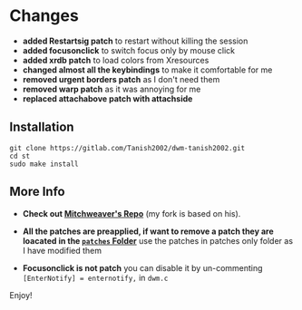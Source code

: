# Changes

+ **added Restartsig patch** to restart without killing the session
+ **added focusonclick** to switch focus only by mouse click
+ **added xrdb patch** to load colors from Xresources
+ **changed almost all the keybindings** to make it comfortable for me
+ **removed urgent borders patch** as I don't need them
+ **removed warp patch** as it was annoying for me
+ **replaced attachabove patch with attachside**

## Installation 

```
git clone https://gitlab.com/Tanish2002/dwm-tanish2002.git
cd st
sudo make install
```


## More Info

+ **Check out [Mitchweaver's Repo](https://github.com/mitchweaver/suckless/tree/master/dwm)** (my fork is based on his).

+ **All the patches are preapplied, if want to remove a patch they are loacated in the [`patches` Folder](patches)** use the patches in patches only folder
as I have modified them

+ **Focusonclick is not patch** you can disable it by un-commenting `[EnterNotify] = enternotify,` in `dwm.c`

Enjoy!


